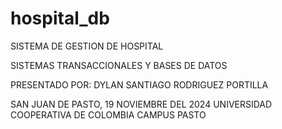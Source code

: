 ﻿# hospital_db
SISTEMA DE GESTION DE HOSPITAL







SISTEMAS TRANSACCIONALES Y BASES DE DATOS 


PRESENTADO POR:
DYLAN SANTIAGO RODRIGUEZ PORTILLA







SAN JUAN DE PASTO, 19 NOVIEMBRE DEL 2024
UNIVERSIDAD COOPERATIVA DE COLOMBIA
CAMPUS PASTO



